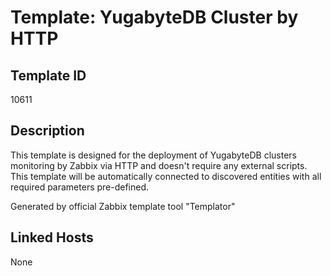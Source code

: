 # Template: YugabyteDB Cluster by HTTP

## Template ID
10611

## Description
This template is designed for the deployment of YugabyteDB clusters monitoring by Zabbix via HTTP and doesn't require any external scripts. This template will be automatically connected to discovered entities with all required parameters pre-defined.

Generated by official Zabbix template tool "Templator"

## Linked Hosts
None

